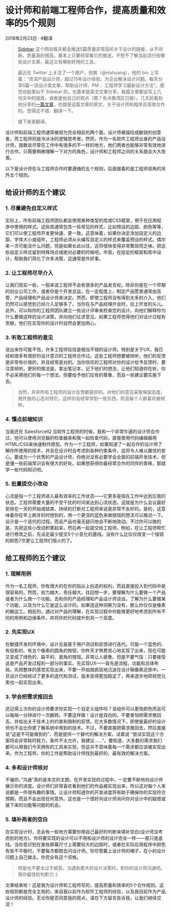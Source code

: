 # 设计师和前端工程师合作，提高质量和效率的5个规则

2018年2月23日 · #翻译

> [Sidebar](http://www.sidebar.io) 这个网站每天都会推送5篇质量非常高的关于设计的链接，从不间断。质量真的很高，基本上只要经常看它的推送，不愁不了解当前流行些哪些设计文章、最近又有哪些好用的工具。
>
> 最近在 Twitter 上关注了一个用户，倪爽（@nishuang），他的 bio 上写着：“资深产品设计师，超过15年设计经验，为企业解决设计问题。每天分享5篇一流设计类文章，帮助设计师、PM 、工程师学习最新设计方法”。感觉也挺类似于 Sidebar 的，也基本是英文文章分享，每篇文章都会写上几句文中的提炼，或者是他自己的观点（嗯？有点像湾区日报）。几天前看到他分享的[一篇文章](https://uxdesign.cc/5-rules-for-designer-engineer-collaboration-182fd74bd09f)，也就是这篇文章的原文，关于设计师和程序员高效合作的。觉得还不错，翻译一下。
>
> 接下来是翻译。

设计师和前端工程师通常被视为完全相反的两个面，设计师被描绘成敏锐的创意者，而工程师则是冷冰冰的逻辑思考者。然而，作为一名软件工程师出身的产品设计师，我敢说尽管在工作中有很多的不一样的地方，他们两者也能够非常有效地进行合作。只需要稍微理解一下对方的角色，设计师和工程师之间的关系就会大大改善。

以下是设计师在与工程师合作时要遵循的五个规则，后面接着的是工程师视角的另外五个规则。

## 给设计师的五个建议

### 1. 尽量避免自定义样式

实际上，所有前端工程师团队都会使用某种类型的库或CSS框架，用于在应用程序中使用的样式。这些库通常包含一些常见的样式，比如预设的边距、颜色等等，它们可以使工程师开发更快速、更一致。这意味着，如果你决定添加自定义的边距、字体大小或组件，工程师必须从头编写自定义的样式来覆盖预设的样式。偶尔来一次可能没什么问题，但是如果长此以往，这将很快变得非常繁琐而乏味。把这些自定义样式留到特殊场合或绝对必要的时候吧。毕竟，在给定的框架和库中设计，帮助我们简化了许多决策，这通常是件好事。

### 2. 让工程师尽早介入

让我们现实一些，一般来说工程师不会有很多的产品发言权，除非你是在一个早期的创业公司工作，或者你是个开发总监。在一定程度上，制定产品愿景通常由高管、产品经理和产品设计师来决定。然而，即使工程师没有得到太多的介入，他们仍然可以感觉到已经介入足够多了。当你在与产品经理开会时，拉上开发的头儿。此外，可以和你的工程师团队建立一些设计评审来检查您的设计。向他们解释你为什么要做这样的设计决策，并向他们征求意见。如果工程师觉得他们对设计过程有贡献，他们在实现你的设计时自然会更加用心。

### 3. 听取工程师的意见

说出来你可能不信，许多工程师往往是相当不错的设计师。特别是关于UX，我已经和很多有很好的设计意识的工程师合作过。这些工程师想要被倾听，他们的反馈是非常有价值的，并且经常是对的。当你信任的工程师对你的设计给予反馈时，要注意倾听。更好的做法是，拿出笔记本，记下他们的想法，让他们知道你在听。你不必采用他们的每一个想法，但要给予他们应有的尊重，而且一些建议要实施下去。

> 当然，并非所有工程师的设计反馈都是好的。对他们的意见采取保留态度，用开放的心态对待它。这样你会经常学到一些东西，而且每个人都喜欢被倾听。

### 4. 懂点前端知识

当我还在 SalesforceIQ 当软件工程师的时候，我和一个非常牛逼的设计师合作过，他可以使用浏览器的检查器来和我一起检查代码，直接使用代码编辑器用HTML/CSS来快速制作原型。作为一个工程师，如果知道了一起合作的设计师了解你所使用的技术，并且在设计时会考虑到各种约束条件，这将令人难以置信的安心。要成为一个优秀的产品设计师，你绝对没有必要学会全面的前端开发技术，但是懂一些前端常识会有很大的好处。如果想获得你最经常合作的同伴的青睐，那就学一些代码知识吧。

### 5. 批量提交小改动

心流是指一个工程师进入最有效率的工作状态——它更多是指在工作中达到忘我的状态。工程师需要大量的不受干扰的时间来达到心流状态。这就是为什么会议最好安排在一天的开始或结束，持续的打断对工程师来说是非常不友好的。是的，这意味着你在早上刷牙的时想到的，用一个更深的蓝色来做按钮的想法可以推迟一下。设计是一个迭代的过程，而且产品也毫无疑问地会不断地改动。不过你可以做的是，先把这些小改动积累起来，然后再一起提交给工程师。例如，在让工程师帮忙进行修改之前，先设定最少提交5个小变化的基线。没有什么比仅仅改变一个按钮的颜色7次更让工程师们恼火的了。

## 给工程师的五个建议

### 1. 理解用例

作为一名工程师，你有很大的在你的指尖上创造的权利，而且直接投入到代码中是很容易的。然而，权力越大，责任越大。往回想一步，要理解为什么要做一个产品或者为什么做一个功能。去和你的产品经理和产品设计师谈谈。了解为什么要做某个功能，以及为什么它是这么设计的。如果连这种洞察力没有，那么你仅仅是像素的搬运工。相反的，通过对产品的理解，在实现过程中你能够更好地考虑到所有不同的用例和边缘条件，并将你的代码提升到另一个高度。

### 2. 先实现UX

在敏捷开发的环境中，设计总是基于用户测试和反馈进行迭代。可能一个蓝色的、有投影的、有五个像素的圆角的按钮，你昨天才煞费苦心地实现了出来，现在可能又变成了绿色的、扁平的、直角的按钮。非常让人疲惫。但是不要气馁：只要接受这是产品开发过程的一部分的事实。先实现UX——首先是流程、功能和总体布局。先把整体的感觉实现出来，不要一开始就疯狂地沉迷在设计稿像素还原中。一旦设计已经经过了更多的迭代和测试，版本变得更加稳定了，再来逐步地把视觉元素也一起实现出来。

### 3. 学会把需求推回去

还记得上次你的设计师要求你实现一个自定义组件吗？该组件可以更改颜色而且可以每隔一分钟进行一次翻转。不要这样做！设计是双向的。不要害怕把需求推回去，并给出关于技术上的约束和限制的反馈。在大多数情况下，即使是最好的设计师也不会比你更了解系统中用到的技术。不过，不要直接把需求推回去，然后直接说“这是不可能做到的”，而是提供一个替代的解决方案，试着说 ”尝试实现这个方案将会非常耗时耗力，条件不太允许，我建议……“。要知道，大多数的需求我们都可以用我们今天拥有的工具来实现，但这并不意味着每一个需求都应该被实现出来。作为工程师，你的工作是帮助设计师找到最好的、最有效的解决方案。

### 4. 多和设计师核对

不骗你，”沟通“真的是本文的主题。在开发实现的过程中，一定要不断地向设计师展示你的进度。设计师们非常喜欢看到他们的作品被实现出来，所以这对每个人来说都是一件很有趣的事情。让设计师知道你的开发进度将有助于确保你的实现符合预期，而且不会出现任何意外。这也是一个很好向设计师询问你对设计中的疑惑或接下来的功能等问题的机会。

### 5. 填补两者的空白

在实现设计时，总会有一些地方需要你用自己最好的判断来填补空白(设计师没考虑到的地方)。你将要实现的设计可以不用和设计师的设计完全一样——那只是底线。当你意识到在某些屏幕尺寸上需要较大的边距时，或者在实际应用程序中颜色有些不平衡时，不要每次都跑去问设计师。你尽管戴上设计师的帽子，在小的设计问题上自己做主。你完全有这个资格。

> 但是也不要太过于疯狂，当遇到更大的设计决策时，和你的设计师沟通吧。用你最佳的判断力 :)

文章结束啦！这是我为设计师和工程师写的，提高质量和效率的5个合作规则。这些规则都是完全主观的，来自我以前作为软件工程师的经验，以及我目前作为产品设计师的经验。无论你是否同意我的观点，请在下方留言告诉我，让我们继续交流！
